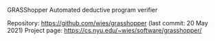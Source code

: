 GRASShopper
Automated deductive program verifier

Repository: https://github.com/wies/grasshopper (last commit: 20 May 2021)
Project page: https://cs.nyu.edu/~wies/software/grasshopper/